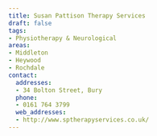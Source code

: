 ```yaml
---
title: Susan Pattison Therapy Services
draft: false
tags:
- Physiotherapy & Neurological
areas:
- Middleton
- Heywood
- Rochdale
contact:
  addresses:
  - 34 Bolton Street, Bury
  phone:
  - 0161 764 3799
  web_addresses:
  - http://www.sptherapyservices.co.uk/
---
```



